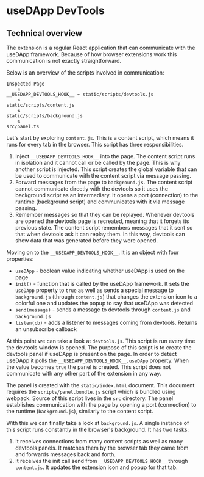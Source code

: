 # useDApp DevTools

## Technical overview

The extension is a regular React application that can communicate with the useDApp framework. Because of how browser extensions work this communication is not exactly straightforward.

Below is an overview of the scripts involved in communication:

```
Inspected Page
    ⇅
__USEDAPP_DEVTOOLS_HOOK__ ← static/scripts/devtools.js
    ⇅
static/scripts/content.js
    ⇅
static/scripts/background.js
    ⇅
src/panel.ts
```

Let's start by exploring `content.js`. This is a content script, which means it runs for every tab in the browser. This script has three responsibilities.

1. Inject `__USEDAPP_DEVTOOLS_HOOK__` into the page. The content script runs in isolation and it cannot call or be called by the page. This is why another script is injected. This script creates the global variable that can be used to communicate with the content script via message passing.
2. Forward messages from the page to `background.js`. The content script cannot communicate directly with the devtools so it uses the background script as an intermediary. It opens a port (connection) to the runtime (background script) and communicates with it via message passing.
3. Remember messages so that they can be replayed. Whenever devtools are opened the devtools page is recreated, meaning that it forgets its previous state. The content script remembers messages that it sent so that when devtools ask it can replay them. In this way, devtools can show data that was generated before they were opened.

Moving on to the `__USEDAPP_DEVTOOLS_HOOK__`. It is an object with four properties:

- `useDApp` - boolean value indicating whether useDApp is used on the page
- `init()` - function that is called by the useDApp framework. It sets the `useDApp` property to `true` as well as sends a special message to `background.js` (through `content.js`) that changes the extension icon to a colorful one and updates the popup to say that useDApp was detected
- `send(message)` - sends a message to devtools through `content.js` and `background.js`
- `listen(cb)` - adds a listener to messages coming from devtools. Returns an unsubscribe callback

At this point we can take a look at `devtools.js`. This script is run every time the devtools window is opened. The purpose of this script is to create the devtools panel if useDApp is present on the page. In order to detect useDApp it polls the `__USEDAPP_DEVTOOLS_HOOK__.useDApp` property. When the value becomes `true` the panel is created. This script does not communicate with any other part of the extension in any way.

The panel is created with the `static/index.html` document. This document requires the `scripts/panel.bundle.js` script which is bundled using webpack. Source of this script lives in the `src` directory. The panel establishes communication with the page by opening a port (connection) to the runtime (`background.js`), similarly to the content script.

With this we can finally take a look at `background.js`. A single instance of this script runs constantly in the browser's background. It has two tasks:

1. It receives connections from many content scripts as well as many devtools panels. It matches them by the browser tab they came from and forwards messages back and forth.
2. It receives the init call send from `__USEDAPP_DEVTOOLS_HOOK__` through `content.js`. It updates the extension icon and popup for that tab.
